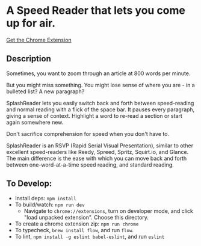 # A Speed Reader that lets you come up for air.

[Get the Chrome Extension](https://chrome.google.com/webstore/detail/splashreader-speed-readin/poilkhacfacheblaajlfkdclgbpjolmd)

## Description

Sometimes, you want to zoom through an article at 800 words per minute.

But you might miss something. You might lose sense of where you are - in a bulleted list? A new paragraph?

SplashReader lets you easily switch back and forth between speed-reading and normal reading with a flick of the space bar. It pauses every paragraph, giving a sense of context. Highlight a word to re-read a section or start again somewhere new.

Don't sacrifice comprehension for speed when you don't have to.

SplashReader is an RSVP (Rapid Serial Visual Presentation), similar to other excellent speed-readers like Reedy, Spreed, Spritz, Squirt.io, and Glance. The main difference is the ease with which you can move back and forth between one-word-at-a-time speed reading, and standard reading.


## To Develop:

- Install deps: `npm install`
- To build/watch: `npm run dev`
    + Navigate to `chrome://extensions`, 
    turn on developer mode, 
    and click "load unpacked extension". Choose this directory.
- To create a chrome extension zip: `npm run chrome`
- To typecheck, `brew install flow`, and run `flow`.
- To lint, `npm install -g eslint babel-eslint`, and run `eslint`
